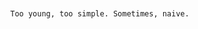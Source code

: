  ~~~~~~~~~~~~~~~~~~~~~~~~~~~~~~~~~~~~~~~~~~~~~~~~~~~~~~~~~~~~~~~~~~~~~~~~~~~~~~~~~~~~~~~~~~






                            Too young, too simple. Sometimes, naive.






 ~~~~~~~~~~~~~~~~~~~~~~~~~~~~~~~~~~~~~~~~~~~~~~~~~~~~~~~~~~~~~~~~~~~~~~~~~~~~~~~~~~~~~~~~~~
